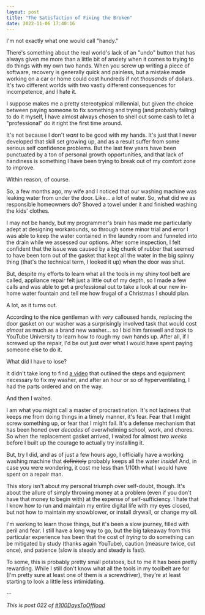 ```yaml
---
layout: post
title: "The Satisfaction of Fixing the Broken"
date: 2022-11-06 17:40:16
---
```

I'm not exactly what one would call "handy."

There's something about the real world's lack of an "undo" button that has always given me more than a little bit of anxiety when it comes to trying to do things with my own two hands. When you screw up writing a piece of software, recovery is generally quick and painless, but a mistake made working on a car or home could cost hundreds if not _thousands_ of dollars. It's two different worlds with two vastly different consequences for incompetence, and I hate it.

I suppose makes me a pretty stereotypical millennial, but given the choice between paying someone to fix something and trying (and probably failing) to do it myself, I have almost always chosen to shell out some cash to let a "professional" do it right the first time around.

It's not because I don't _want_ to be good with my hands. It's just that I never developed that skill set growing up, and as a result suffer from some serious self confidence problems. But the last few years have been punctuated by a ton of personal growth opportunities, and that lack of handiness is something I have been trying to break out of my comfort zone to improve.

Within reason, of course.

So, a few months ago, my wife and I noticed that our washing machine was leaking water from under the door. Like... a lot of water. So, what did we as responsible homeowners do? Shoved a towel under it and finished washing the kids' clothes.

I may not be handy, but my programmer's brain has made me particularly adept at designing workarounds, so through some minor trial and error I was able to keep the water contained in the laundry room and funneled into the drain while we assessed our options. After some inspection, I felt confident that the issue was caused by a big chunk of rubber that seemed to have been torn out of the gasket that kept all the water in the big spinny thing (that's the technical term, I looked it up) when the door was shut.

But, despite my efforts to learn what all the tools in my shiny tool belt are called, appliance repair felt just a little out of my depth, so I made a few calls and was able to get a professional out to take a look at our new in-home water fountain and tell me how frugal of a Christmas I should plan.

A lot, as it turns out.

According to the nice gentleman with _very_ calloused hands, replacing the door gasket on our washer was a surprisingly involved task that would cost _almost_ as much as a brand new washer... so I bid him farewell and took to YouTube University to learn how to rough my own hands up. After all, if I screwed up the repair, I'd be out just over what I would have spent paying someone else to do it.

What did I have to lose?

It didn't take long to find [a video](https://www.youtube.com/watch?v=8WBTgGSFeQs) that outlined the steps and equipment necessary to fix my washer, and after an hour or so of hyperventilating, I had the parts ordered and on the way.

And then I waited.

I am what you might call a master of procrastination. It's not laziness that keeps me from doing things in a timely manner, it's fear. Fear that I might screw something up, or fear that I might fail. It's a defense mechanism that has been honed over _decades_ of overwhelming school, work, and chores. So when the replacement gasket arrived, I waited for almost _two weeks_ before I built up the courage to actually try installing it.

But, try I did, and as of just a few hours ago, I officially have a working washing machine that ~~definitely~~ probably keeps all the water _inside_! And, in case you were wondering, it cost me less than 1/10th what I would have spent on a repair man.

This story isn't about my personal triumph over self-doubt, though. It's about the allure of simply throwing money at a problem (even if you don't have that money to begin with) at the expense of self-sufficiency. I hate that I know how to run and maintain my entire digital life with my eyes closed, but not how to maintain my snowblower, or install drywall, or change my oil.

I'm working to learn those things, but it's been a slow journey, filled with peril and fear. I still have a long way to go, but the big takeaway from this particular experience has been that the cost of _trying_ to do something can be mitigated by study (thanks again YouTube), caution (measure twice, cut once), and patience (slow is steady and steady is fast).

To some, this is probably pretty small potatoes, but to me it has been pretty rewarding. While I still don't know what all the tools in my toolbelt are for (I'm pretty sure at least one of them is a screwdriver), they're at least starting to look a little less intimidating.


--

_This is post 022 of [#100DaysToOffload](https://100daystooffload.com/)_
